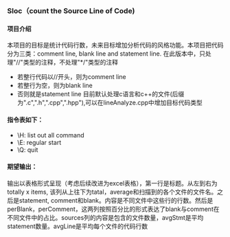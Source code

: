 ### Sloc（count the Source Line of Code)
#### 项目介绍
本项目的目标是统计代码行数，未来目标增加分析代码的风格功能。本项目把代码分为三类：comment line, blank line and statement line.
在此版本中，只处理"//"类型的注释，不处理"*/"类型的注释
- 若整行代码以//开头，则为comment line
- 若整行为空，则为blank line
- 否则就是statement line
目前默认处理c语言和c++的文件(后缀为".c",".h",".cpp",".hpp"),可以在lineAnalyze.cpp中增加目标代码类型
#### 指令表如下：
- \H: list out all command
- \E: regular start
- \Q: quit


#### 期望输出：
输出以表格形式呈现（考虑后续改进为excel表格），第一行是标题。从左到右为totally x items, 该列从上往下为tatal，average和扫描到的各个文件的文件名。之后是statement, comment和blank。内容是不同文件中这些行的行数。然后是perBlank，perComment，这两列按照百分比的形式表达了blank与comment在不同文件中的占比。sources列的内容是包含的文件数量，avgStmt是平均statement数量。avgLine是平均每个文件的代码行数


